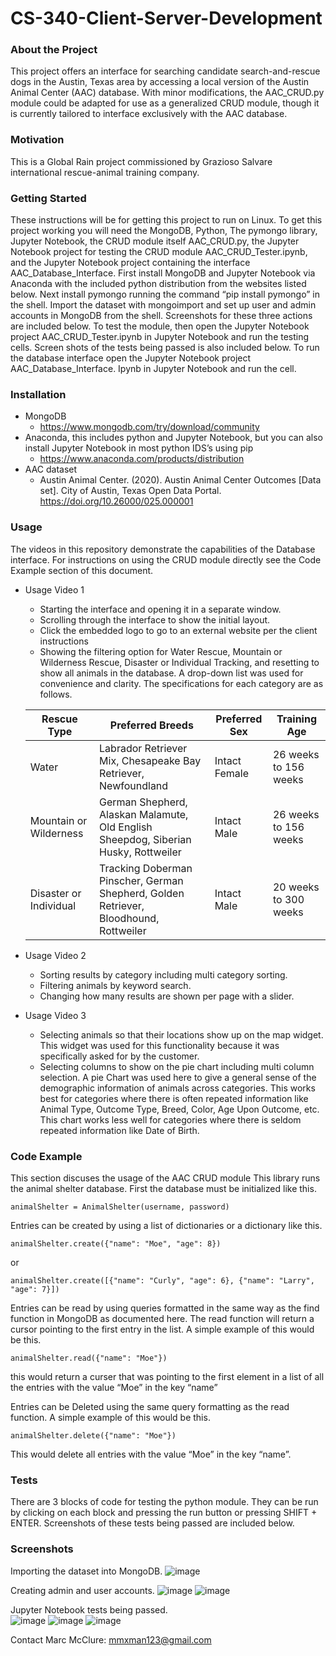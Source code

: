 # CS-340-Client-Server-Development

### About the Project ###
This project offers an interface for searching candidate search-and-rescue dogs in the Austin, Texas area by accessing a local version of the Austin Animal Center (AAC) database. With minor modifications, the AAC_CRUD.py module could be adapted for use as a generalized CRUD module, though it is currently tailored to interface exclusively with the AAC database.

### Motivation ###
This is a Global Rain project commissioned by Grazioso Salvare international rescue-animal training company.

### Getting Started ###
These instructions will be for getting this project to run on Linux. To get this project working you will need the MongoDB, Python, The pymongo library, Jupyter Notebook, the CRUD module itself AAC_CRUD.py, the Jupyter Notebook project for testing the CRUD module AAC_CRUD_Tester.ipynb, and the Jupyter Notebook project containing the interface AAC_Database_Interface. First install MongoDB and Jupyter Notebook via Anaconda with the included python distribution from the websites listed below. Next install pymongo running the command “pip install pymongo” in the shell. Import the dataset with mongoimport and set up user and admin accounts in MongoDB from the shell. Screenshots for these three actions are included below. To test the module, then open the Jupyter Notebook project AAC_CRUD_Tester.ipynb in Jupyter Notebook and run the testing cells. Screen shots of the tests being passed is also included below. To run the database interface open the Jupyter Notebook project AAC_Database_Interface. Ipynb in Jupyter Notebook and run the cell.

### Installation ###
  *	MongoDB
    *	https://www.mongodb.com/try/download/community
  *	Anaconda, this includes python and Jupyter Notebook, but you can also install Jupyter Notebook in most python IDS’s using pip
    *	https://www.anaconda.com/products/distribution
  *	AAC dataset
    *	Austin Animal Center. (2020). Austin Animal Center Outcomes [Data set]. City of Austin, Texas Open Data Portal. https://doi.org/10.26000/025.000001

### Usage ###
The videos in this repository demonstrate the capabilities of the Database interface. For instructions on using the CRUD module directly see the Code Example section of this document.

  *	Usage Video 1
    *	Starting the interface and opening it in a separate window. 
    *	Scrolling through the interface to show the initial layout.
    *	Click the embedded logo to go to an external website per the client instructions
    *	Showing the filtering option for Water Rescue, Mountain or Wilderness Rescue, Disaster or Individual Tracking, and resetting to show all animals in the database. A drop-down list was used for convenience and clarity. The specifications for each category are as follows.
	
      Rescue Type 	          |Preferred Breeds 	                                                                      |Preferred Sex  |Training Age
      ------------------------|-----------------------------------------------------------------------------------------|---------------|----------------------
      Water	                  |Labrador Retriever Mix, Chesapeake Bay Retriever, Newfoundland	                          |Intact Female	|26 weeks to 156 weeks
      Mountain or Wilderness	|German Shepherd, Alaskan Malamute, Old English Sheepdog, Siberian Husky, Rottweiler	    |Intact Male	  |26 weeks to 156 weeks
      Disaster or Individual  |Tracking	Doberman Pinscher, German Shepherd, Golden Retriever, Bloodhound, Rottweiler	  |Intact Male	  |20 weeks to 300 weeks
  *	Usage Video 2
    *	Sorting results by category including multi category sorting.
    *	Filtering animals by keyword search.
    *	Changing how many results are shown per page with a slider.
  *	Usage Video 3
    *	Selecting animals so that their locations show up on the map widget. This widget was used for this functionality because it was specifically asked for by the customer.
    *	Selecting columns to show on the pie chart including multi column selection. A pie Chart was used here to give a general sense of the demographic information of animals across categories. This works best for categories where there is often repeated information like Animal Type, Outcome Type, Breed, Color, Age Upon Outcome, etc. This chart works less well for categories where there is seldom repeated information like Date of Birth. 

### Code Example ###
This section discuses the usage of the AAC CRUD module
This library runs the animal shelter database. First the database must be initialized like this.
		
    animalShelter = AnimalShelter(username, password)	

Entries can be created by using a list of dictionaries or a dictionary like this.
		
    animalShelter.create({"name": "Moe", "age": 8})

or

    animalShelter.create([{"name": "Curly", "age": 6}, {"name": "Larry", "age": 7}])

Entries can be read by using queries formatted in the same way as the find function in MongoDB as documented here. The read function will return a cursor pointing to the first entry in the list. A simple example of this would be this.
		
    animalShelter.read({"name": "Moe"})

this would return a curser that was pointing to the first element in a list of all the entries with the value “Moe” in the key “name”
		
Entries can be Deleted using the same query formatting as the read function. A simple example of this would be this.
		
    animalShelter.delete({"name": "Moe"})

This would delete all entries with the value “Moe” in the key “name”.

### Tests ###
There are 3 blocks of code for testing the python module. They can be run by clicking on each block and pressing the run button or pressing SHIFT + ENTER. Screenshots of these tests being passed are included below.

### Screenshots ###
Importing the dataset into MongoDB.
![image](https://user-images.githubusercontent.com/76132117/235260574-43e1092f-b020-4496-8810-4073ade5adcc.png)

Creating admin and user accounts.
![image](https://user-images.githubusercontent.com/76132117/235260644-b1a5e988-83f8-4a90-bf4a-9732178a6aff.png)
![image](https://user-images.githubusercontent.com/76132117/235260661-282bc325-07bf-4fd7-ae62-b9adbc75a4c7.png)

Jupyter Notebook tests being passed.   
![image](https://user-images.githubusercontent.com/76132117/235260676-b199fd06-7aee-45af-a471-7df55847cf64.png)
![image](https://user-images.githubusercontent.com/76132117/235260683-a7844ae8-026d-44e8-b1fc-31b09d786f12.png)
![image](https://user-images.githubusercontent.com/76132117/235260698-5d582c7b-acb4-4bd8-a1f5-b4095b8941f9.png)

Contact
Marc McClure: mmxman123@gmail.com
